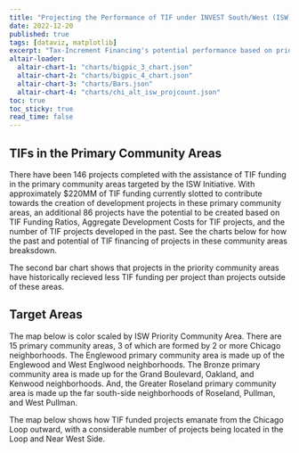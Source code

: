 ```yaml
---
title: "Projecting the Performance of TIF under INVEST South/West (ISW)"
date: 2022-12-20
published: true
tags: [dataviz, matplotlib]
excerpt: "Tax-Increment Financing's potential performance based on prior TIF funded projects in the INVEST South/West Initiative's Primary Community Areas."
altair-loader:
  altair-chart-1: "charts/bigpic_3_chart.json"
  altair-chart-2: "charts/bigpic_4_chart.json"
  altair-chart-3: "charts/Bars.json"
  altair-chart-4: "charts/chi_alt_isw_projcount.json"
toc: true
toc_sticky: true
read_time: false
---
```


## TIFs in the Primary Community Areas

There have been 146 projects completed with the assistance of TIF funding in the primary community areas targeted by the ISW Initiative. With approximately $220MM of TIF funding currently slotted to contribute towards the creation of development projects in these primary community areas, an additional 86 projects have the potential to be created based on TIF Funding Ratios, Aggregate Development Costs for TIF projects, and the number of TIF projects developed in the past. See the charts below for how the past and potential of TIF financing of projects in these community areas breaksdown. 

<div id="altair-chart-3"></div>


<div id="altair-chart-1"></div>
<div id="altair-chart-2"></div>

The second bar chart shows that projects in the priority community areas have historically recieved less TIF funding per project than projects outside of these areas.

## Target Areas

The map below is color scaled by ISW Priority Community Area. There are 15 primary community areas, 3 of which are formed by 2 or more Chicago neighborhoods. The Englewood primary community area is made up of the Englewood and West Englwood neighborhoods. The Bronze primary community area is made up for the Grand Boulevard, Oakland, and Kenwood neighborhoods. And, the Greater Roseland primary community area is made up the far south-side neighborhoods of Roseland, Pullman, and West Pullman.

<div id="altair-chart-3"></div>

The map below shows how TIF funded projects emanate from the Chicago Loop outward, with a considerable number of projects being located in the Loop and Near West Side.

<div id="altair-chart-4"></div>



